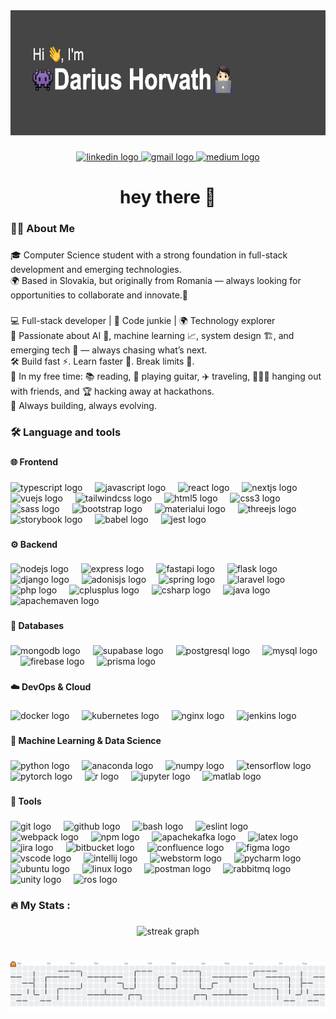 <div align="center">
  <img height="200" src="https://github.com/HorvathDarius/HorvathDarius/blob/main/header.png?raw=true"  />
</div>

###

<div align="center">
  <a href="https://www.linkedin.com/in/darius-horvath-91710723b/" target="_blank">
    <img src="https://raw.githubusercontent.com/maurodesouza/profile-readme-generator/master/src/assets/icons/social/linkedin/default.svg" width="60" height="40" alt="linkedin logo"  />
  </a>
  <a href="dariushorvath33@gmail.com" target="_blank">
    <img src="https://raw.githubusercontent.com/maurodesouza/profile-readme-generator/master/src/assets/icons/social/gmail/default.svg" width="60" height="40" alt="gmail logo"  />
  </a>
  <a href="https://medium.com/@dariushorvath33" target="_blank">
    <img src="https://raw.githubusercontent.com/maurodesouza/profile-readme-generator/master/src/assets/icons/social/medium/default.svg" width="60" height="40" alt="medium logo"  />
  </a>
</div>

###

<h1 align="center">hey there 👋</h1>

###

<h3 align="left">👩‍💻  About Me</h3>

###

<p align="left">🎓 Computer Science student with a strong foundation in full-stack development and emerging technologies.<br>🌍 Based in Slovakia, but originally from Romania — always looking for opportunities to collaborate and innovate.📍</p>

###

<p align="left">💻 Full-stack developer | 🧠 Code junkie | 🌍 Technology explorer<br>🚀 Passionate about AI 🤖, machine learning 📈, system design 🏗️, and emerging tech 🚀 — always chasing what’s next.<br>🛠️ Build fast ⚡. Learn faster 🚀. Break limits 🧠.<br>🎸 In my free time: 📚 reading, 🎸 playing guitar, ✈️ traveling, 🧑‍🤝‍🧑 hanging out with friends, and 🏆 hacking away at hackathons.<br>👾 Always building, always evolving.</p>

###

<h3 align="left">🛠 Language and tools</h3>

###

<h4 align="left">🌐 Frontend</h4>

###

<div align="left">
  <img src="https://skillicons.dev/icons?i=ts" height="40" width="40" alt="typescript logo"  />
  <img width="12" />
  <img src="https://skillicons.dev/icons?i=js" height="40" width="40" alt="javascript logo"  />
  <img width="12" />
  <img src="https://skillicons.dev/icons?i=react" height="40" width="40" alt="react logo"  />
  <img width="12" />
  <img src="https://skillicons.dev/icons?i=nextjs" height="40" width="40" alt="nextjs logo"  />
  <img width="12" />
  <img src="https://skillicons.dev/icons?i=vue" height="40" width="40" alt="vuejs logo"  />
  <img width="12" />
  <img src="https://skillicons.dev/icons?i=tailwind" height="40" width="40" alt="tailwindcss logo"  />
  <img width="12" />
  <img src="https://skillicons.dev/icons?i=html" height="40" width="40" alt="html5 logo"  />
  <img width="12" />
  <img src="https://skillicons.dev/icons?i=css" height="40" width="40" alt="css3 logo"  />
  <img width="12" />
  <img src="https://skillicons.dev/icons?i=sass" height="40" width="40" alt="sass logo"  />
  <img width="12" />
  <img src="https://skillicons.dev/icons?i=bootstrap" height="40" width="40" alt="bootstrap logo"  />
  <img width="12" />
  <img src="https://skillicons.dev/icons?i=materialui" height="40" width="40" alt="materialui logo"  />
  <img width="12" />
  <img src="https://skillicons.dev/icons?i=threejs" height="40" width="40" alt="threejs logo"  />
  <img width="12" />
  <img src="https://cdn.jsdelivr.net/gh/devicons/devicon/icons/storybook/storybook-original.svg" height="40" width="40" alt="storybook logo"  />
  <img width="12" />
  <img src="https://cdn.jsdelivr.net/gh/devicons/devicon/icons/babel/babel-original.svg" height="40" width="40" alt="babel logo"  />
  <img width="12" />
  <img src="https://skillicons.dev/icons?i=jest" height="40" width="40" alt="jest logo"  />
</div>

###

<h4 align="left">⚙️ Backend</h4>

###

<div align="left">
  <img src="https://skillicons.dev/icons?i=nodejs" height="40" width="40" alt="nodejs logo"  />
  <img width="12" />
  <img src="https://skillicons.dev/icons?i=express" height="40" width="40" alt="express logo"  />
  <img width="12" />
  <img src="https://skillicons.dev/icons?i=fastapi" height="40" width="40" alt="fastapi logo"  />
  <img width="12" />
  <img src="https://skillicons.dev/icons?i=flask" height="40" width="40" alt="flask logo"  />
  <img width="12" />
  <img src="https://skillicons.dev/icons?i=django" height="40" width="40" alt="django logo"  />
  <img width="12" />
  <img src="https://skillicons.dev/icons?i=adonis" height="40" width="40" alt="adonisjs logo"  />
  <img width="12" />
  <img src="https://skillicons.dev/icons?i=spring" height="40" width="40" alt="spring logo"  />
  <img width="12" />
  <img src="https://skillicons.dev/icons?i=laravel" height="40" width="40" alt="laravel logo"  />
  <img width="12" />
  <img src="https://skillicons.dev/icons?i=php" height="40" width="40" alt="php logo"  />
  <img width="12" />
  <img src="https://skillicons.dev/icons?i=cpp" height="40" width="40" alt="cplusplus logo"  />
  <img width="12" />
  <img src="https://skillicons.dev/icons?i=cs" height="40" width="40" alt="csharp logo"  />
  <img width="12" />
  <img src="https://skillicons.dev/icons?i=java" height="40" width="40" alt="java logo"  />
  <img width="12" />
  <img src="https://skillicons.dev/icons?i=maven" height="40" width="40" alt="apachemaven logo"  />
</div>

###

<h4 align="left">💾 Databases</h4>

###

<div align="left">
  <img src="https://skillicons.dev/icons?i=mongodb" height="40" width="40" alt="mongodb logo"  />
  <img width="12" />
  <img src="https://skillicons.dev/icons?i=supabase" height="40" width="40" alt="supabase logo"  />
  <img width="12" />
  <img src="https://skillicons.dev/icons?i=postgres" height="40" width="40" alt="postgresql logo"  />
  <img width="12" />
  <img src="https://skillicons.dev/icons?i=mysql" height="40" width="40" alt="mysql logo"  />
  <img width="12" />
  <img src="https://skillicons.dev/icons?i=firebase" height="40" width="40" alt="firebase logo"  />
  <img width="12" />
  <img src="https://skillicons.dev/icons?i=prisma" height="40" width="40" alt="prisma logo"  />
</div>

###

<h4 align="left">☁️ DevOps & Cloud</h4>

###

<div align="left">
  <img src="https://skillicons.dev/icons?i=docker" height="40" width="40" alt="docker logo"  />
  <img width="12" />
  <img src="https://skillicons.dev/icons?i=kubernetes" height="40" width="40" alt="kubernetes logo"  />
  <img width="12" />
  <img src="https://skillicons.dev/icons?i=nginx" height="40" width="40" alt="nginx logo"  />
  <img width="12" />
  <img src="https://skillicons.dev/icons?i=jenkins" height="40" width="40" alt="jenkins logo"  />
</div>

###

<h4 align="left">🤖 Machine Learning & Data Science</h4>

###

<div align="left">
  <img src="https://skillicons.dev/icons?i=py" height="40" width="40" alt="python logo"  />
  <img width="12" />
  <img src="https://cdn.simpleicons.org/anaconda/44A833" height="40" width="40" alt="anaconda logo"  />
  <img width="12" />
  <img src="https://cdn.jsdelivr.net/gh/devicons/devicon/icons/numpy/numpy-original.svg" width="40" height="40" alt="numpy logo"  />
  <img width="12" />
  <img src="https://skillicons.dev/icons?i=tensorflow" height="40" width="40" alt="tensorflow logo"  />
  <img width="12" />
  <img src="https://skillicons.dev/icons?i=pytorch" height="40" width="40" alt="pytorch logo"  />
  <img width="12" />
  <img src="https://skillicons.dev/icons?i=r" height="40" width="40" alt="r logo"  />
  <img width="12" />
  <img src="https://cdn.jsdelivr.net/gh/devicons/devicon/icons/jupyter/jupyter-original.svg" height="40" width="40" alt="jupyter logo"  />
  <img width="12" />
  <img src="https://skillicons.dev/icons?i=matlab" height="40" width="40" alt="matlab logo"  />
</div>

###

<h4 align="left">🧰 Tools</h4>

###

<div align="left">
  <img src="https://skillicons.dev/icons?i=git" height="40" width="40" alt="git logo"  />
  <img width="12" />
  <img src="https://skillicons.dev/icons?i=github" height="40" width="40" alt="github logo"  />
  <img width="12" />
  <img src="https://skillicons.dev/icons?i=bash" height="40" width="40" alt="bash logo"  />
  <img width="12" />
  <img src="https://cdn.jsdelivr.net/gh/devicons/devicon/icons/eslint/eslint-original.svg" height="40" width="40" alt="eslint logo"  />
  <img width="12" />
  <img src="https://skillicons.dev/icons?i=webpack" height="40" width="40"  alt="webpack logo"  />
  <img width="12" />
  <img src="https://cdn.jsdelivr.net/gh/devicons/devicon/icons/npm/npm-original-wordmark.svg" height="40" width="40" alt="npm logo"  />
  <img width="12" />
  <img src="https://skillicons.dev/icons?i=kafka" height="40" width="40" alt="apachekafka logo"  />
  <img width="12" />
  <img src="https://skillicons.dev/icons?i=latex" height="40" width="40" alt="latex logo"  />
  <img width="12" />
  <img src="https://cdn.jsdelivr.net/gh/devicons/devicon/icons/jira/jira-original.svg" height="40" width="40" alt="jira logo"  />
  <img width="12" />
  <img src="https://cdn.jsdelivr.net/gh/devicons/devicon/icons/bitbucket/bitbucket-original.svg" height="40" width="40" alt="bitbucket logo"  />
  <img width="12" />
  <img src="https://cdn.jsdelivr.net/gh/devicons/devicon/icons/confluence/confluence-original.svg" height="40" width="40" alt="confluence logo"  />
  <img width="12" />
  <img src="https://skillicons.dev/icons?i=figma" height="40" width="40" alt="figma logo"  />
  <img width="12" />
  <img src="https://skillicons.dev/icons?i=vscode" height="40" width="40" alt="vscode logo"  />
  <img width="12" />
  <img src="https://cdn.jsdelivr.net/gh/devicons/devicon/icons/intellij/intellij-original.svg" height="40" width="40" alt="intellij logo"  />
  <img width="12" />
  <img src="https://cdn.jsdelivr.net/gh/devicons/devicon/icons/webstorm/webstorm-original.svg" height="40" width="40" alt="webstorm logo"  />
  <img width="12" />
  <img src="https://cdn.jsdelivr.net/gh/devicons/devicon/icons/pycharm/pycharm-original.svg" height="40" width="40" alt="pycharm logo"  />
  <img width="12" />
  <img src="https://cdn.simpleicons.org/ubuntu/E95420" height="40" width="40" alt="ubuntu logo"  />
  <img width="12" />
  <img src="https://skillicons.dev/icons?i=linux" height="40" width="40" alt="linux logo"  />
  <img width="12" />
  <img src="https://skillicons.dev/icons?i=postman" height="40" width="40" alt="postman logo"  />
  <img width="12" />
  <img src="https://skillicons.dev/icons?i=rabbitmq" height="40" width="40" alt="rabbitmq logo"  />
  <img width="12" />
  <img src="https://skillicons.dev/icons?i=unity" height="40" width="40" alt="unity logo"  />
  <img width="12" />
  <img src="https://skillicons.dev/icons?i=ros" height="40" width="40" alt="ros logo"  />
</div>

###

<h3 align="left">🔥   My Stats :</h3>

###

<div align="center">
  <img src="https://streak-stats.demolab.com?user=HorvathDarius&locale=en&mode=weekly&theme=merko&hide_border=false&border_radius=5&order=3" height="220" alt="streak graph"  />
</div>

###

<br clear="both">

<picture>
  <source media="(prefers-color-scheme: dark)" srcset="https://raw.githubusercontent.com/HorvathDarius/HorvathDarius/output/pacman-contribution-graph-dark.svg">
  <source media="(prefers-color-scheme: light)" srcset="https://raw.githubusercontent.com/HorvathDarius/HorvathDarius/output/pacman-contribution-graph.svg">
  <img alt="pacman contribution graph" src="https://raw.githubusercontent.com/HorvathDarius/HorvathDarius/output/pacman-contribution-graph.svg">
</picture>

###
